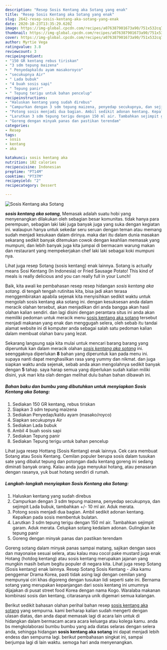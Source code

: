 ```yaml
---
description: "Resep Sosis Kentang aka Sotang yang enak"
title: "Resep Sosis Kentang aka Sotang yang enak"
slug: 2642-resep-sosis-kentang-aka-sotang-yang-enak
date: 2020-10-23T13:35:29.620Z
image: https://img-global.cpcdn.com/recipes/a076387901673a90/751x532cq70/sosis-kentang-aka-sotang-foto-resep-utama.jpg
thumbnail: https://img-global.cpcdn.com/recipes/a076387901673a90/751x532cq70/sosis-kentang-aka-sotang-foto-resep-utama.jpg
cover: https://img-global.cpcdn.com/recipes/a076387901673a90/751x532cq70/sosis-kentang-aka-sotang-foto-resep-utama.jpg
author: Myrtie Vega
ratingvalue: 3.8
reviewcount: 3
recipeingredient:
- "150 GR kentang rebus tiriskan"
- "3 sdm tepung maizena"
- " Penyedapkaldu ayam masakoroyco"
- "secukupnya Air"
- " Lada bubuk"
- "4 buah sosis sapi"
- " Tepung panir"
- " Tepung terigu untuk bahan pencelup"
recipeinstructions:
- "Haluskan kentang yang sudah direbus"
- "Campurkan dengan 3 sdm tepung maizena, penyedap secukupnya, dan sejimpit Lada bubuk, tambahkan +/- 10 ml air. Aduk merata."
- "Potong sosis menjadi dua bagian. Ambil sedikit adonan kentang. Kepalkan pada sosis membentuk bulatan."
- "Larutkan 3 sdm tepung terigu dengan 150 ml air. Tambahkan sejimpit garam. Aduk merata. Celupkan sotang kedalam adonan. Gulingkan ke tepung panir"
- "Goreng dengan minyak panas dan pastikan terendam"
categories:
- Resep
tags:
- sosis
- kentang
- aka

katakunci: sosis kentang aka 
nutrition: 182 calories
recipecuisine: Indonesian
preptime: "PT14M"
cooktime: "PT37M"
recipeyield: "2"
recipecategory: Dessert

---
```



![Sosis Kentang aka Sotang](https://img-global.cpcdn.com/recipes/a076387901673a90/751x532cq70/sosis-kentang-aka-sotang-foto-resep-utama.jpg)

<b><i>sosis kentang aka sotang</i></b>, Memasak adalah suatu hobi yang menyenangkan dilakukan oleh sebagian besar komunitas. tidak hanya para perempuan, sebagian laki laki juga banyak juga yang suka dengan kegiatan ini. walaupun hanya untuk sekedar seru seruan dengan teman atau memang sudah menjadi kesukaan dalam dirinya. maka dari itu dalam dunia masakan sekarang sedikit banyak ditemukan cowok dengan keahlian memasak yang mumpuni, dan lebih banyak juga kita jumpai di bermacam warung makan dan restaurant yang mempekerjakan chef laki laki sebagai koki mumpuni nya.

Lihat juga resep Sotang (sosis kentang) enak lainnya. Sotang is actually means Sosi Kentang (In Indonesia) or Fried Sausage Potato! This kind of meals is really delicious and you can really full in your Lunch!

Baik, kita awali ke pembahasan resep resep hidangan <i>sosis kentang aka sotang</i>. di tengah tengah rutinitas kita, bisa jadi akan terasa menggembirakan apabila sejenak kita menyisihkan sedikit waktu untuk mengolah sosis kentang aka sotang ini. dengan kesuksesan anda dalam meracik olahan tersebut, akan menjadikan diri anda bangga akan hasil olahan kalian sendiri. dan lagi disini dengan perantara situs ini anda akan memiliki pedoman untuk meracik menu <u>sosis kentang aka sotang</u> tersebut menjadi makanan yang enak dan menggugah selera, oleh sebab itu tandai alamat website ini di komputer anda sebagai salah satu pedoman kalian dalam membuat olahan baru yang lezat.


Sekarang langsung saja kita mulai untuk mencari barang barang yang diperuntuk kan dalam meracik olahan <u><i>sosis kentang aka sotang</i></u> ini. seenggaknya diperlukan <b>8</b> bahan yang diperuntuk kan pada menu ini. supaya nanti dapat menghasilkan rasa yang yummy dan nikmat. dan juga siapkan waktu anda sejenak, sebab anda akan mengolahnya sedikit banyak dengan <b>5</b> tahap. saya harap semua yang diperlukan sudah kalian miliki disini, yuk mari kita olah dengan melihat dulu bahan bahan dibawah ini.

<!--inarticleads1-->

##### Bahan baku dan bumbu yang dibutuhkan untuk menyiapkan Sosis Kentang aka Sotang:

1. Sediakan 150 GR kentang, rebus tiriskan
1. Siapkan 3 sdm tepung maizena
1. Sediakan  Penyedap/kaldu ayam (masako/royco)
1. Siapkan secukupnya Air
1. Sediakan  Lada bubuk
1. Ambil 4 buah sosis sapi
1. Sediakan  Tepung panir
1. Sediakan  Tepung terigu untuk bahan pencelup


Lihat juga resep Hottang (Sosis Kentang) enak lainnya. Cek cara membuat Sotang atau Sosis Kentang. Cemilan populer berupa sosis dalam tusukan sate yang dibalut tepung dan potongan dadu kentang goreng ini sedang diminati banyak orang. Kalau anda juga menyukai hotang, atau penasaran dengan rasanya, yuk buat hotang sendiri di rumah. 

<!--inarticleads2-->

##### Langkah-langkah menyiapkan Sosis Kentang aka Sotang:

1. Haluskan kentang yang sudah direbus
1. Campurkan dengan 3 sdm tepung maizena, penyedap secukupnya, dan sejimpit Lada bubuk, tambahkan +/- 10 ml air. Aduk merata.
1. Potong sosis menjadi dua bagian. Ambil sedikit adonan kentang. Kepalkan pada sosis membentuk bulatan.
1. Larutkan 3 sdm tepung terigu dengan 150 ml air. Tambahkan sejimpit garam. Aduk merata. Celupkan sotang kedalam adonan. Gulingkan ke tepung panir
1. Goreng dengan minyak panas dan pastikan terendam


Goreng sotang dalam minyak panas sampai matang, sajikan dengan saos dan mayonaise sesuai selera, atau kalau mau cocol pake mustard juga enak Hotang (hotdog kentang) atau sosis kentang merupakan jajanan yang mungkin masih belum begitu populer di negara kita. Lihat juga resep Sotang (Sosis kentang) enak lainnya. Resep Sotang Sosis Kentang - Jika kamu penggemar Drama Korea, pasti tidak asing lagi dengan cemilan yang mempunyai ciri khas digoreng dengan tusukan lidi seperti sate ini. Bernama sotang yang merupakan kepanjangan dari sosis kentang ini umumnya dijajakan di pusat street food Korea dengan nama Kogo. Waralaba makanan kombinasi sosis dan kentang, citarasanya unik digemari semua kalangan. 

Berikut sedikit bahasan olahan perihal bahan resep <u>sosis kentang aka sotang</u> yang sempurna. kami berharap kalian sudah mengerti dengan ulasan diatas, dan anda dapat memasak lagi di acara lain untuk di hidangkan dalam bermacam acara acara keluarga atau kolega kamu. anda bs mengkolaborasi bumbu bumbu yang ada diatas selaras dengan selera anda, sehingga hidangan <b>sosis kentang aka sotang</b> ini dapat menjadi lebih endess dan sempurna lagi. berikut pembahasan singkat ini, sampai berjumpa lagi di lain waktu. semoga hari anda menyenangkan.
